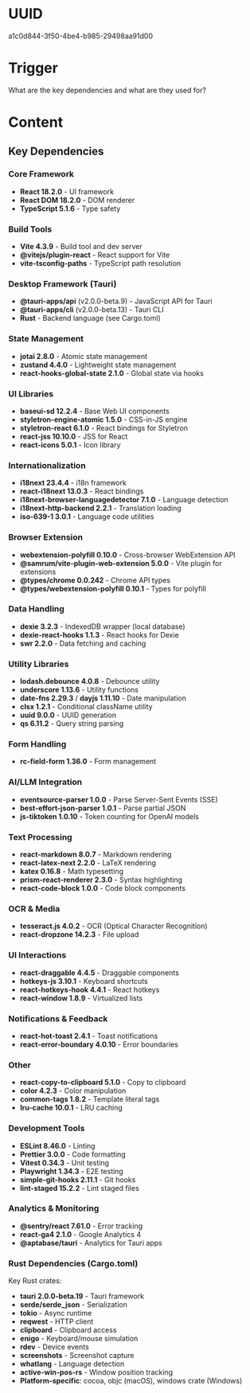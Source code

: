 # UUID
a1c0d844-3f50-4be4-b985-29498aa91d00

# Trigger
What are the key dependencies and what are they used for?

# Content
## Key Dependencies

### Core Framework
- **React 18.2.0** - UI framework
- **React DOM 18.2.0** - DOM renderer
- **TypeScript 5.1.6** - Type safety

### Build Tools
- **Vite 4.3.9** - Build tool and dev server
- **@vitejs/plugin-react** - React support for Vite
- **vite-tsconfig-paths** - TypeScript path resolution

### Desktop Framework (Tauri)
- **@tauri-apps/api** (v2.0.0-beta.9) - JavaScript API for Tauri
- **@tauri-apps/cli** (v2.0.0-beta.13) - Tauri CLI
- **Rust** - Backend language (see Cargo.toml)

### State Management
- **jotai 2.8.0** - Atomic state management
- **zustand 4.4.0** - Lightweight state management
- **react-hooks-global-state 2.1.0** - Global state via hooks

### UI Libraries
- **baseui-sd 12.2.4** - Base Web UI components
- **styletron-engine-atomic 1.5.0** - CSS-in-JS engine
- **styletron-react 6.1.0** - React bindings for Styletron
- **react-jss 10.10.0** - JSS for React
- **react-icons 5.0.1** - Icon library

### Internationalization
- **i18next 23.4.4** - i18n framework
- **react-i18next 13.0.3** - React bindings
- **i18next-browser-languagedetector 7.1.0** - Language detection
- **i18next-http-backend 2.2.1** - Translation loading
- **iso-639-1 3.0.1** - Language code utilities

### Browser Extension
- **webextension-polyfill 0.10.0** - Cross-browser WebExtension API
- **@samrum/vite-plugin-web-extension 5.0.0** - Vite plugin for extensions
- **@types/chrome 0.0.242** - Chrome API types
- **@types/webextension-polyfill 0.10.1** - Types for polyfill

### Data Handling
- **dexie 3.2.3** - IndexedDB wrapper (local database)
- **dexie-react-hooks 1.1.3** - React hooks for Dexie
- **swr 2.2.0** - Data fetching and caching

### Utility Libraries
- **lodash.debounce 4.0.8** - Debounce utility
- **underscore 1.13.6** - Utility functions
- **date-fns 2.29.3** / **dayjs 1.11.10** - Date manipulation
- **clsx 1.2.1** - Conditional className utility
- **uuid 9.0.0** - UUID generation
- **qs 6.11.2** - Query string parsing

### Form Handling
- **rc-field-form 1.36.0** - Form management

### AI/LLM Integration
- **eventsource-parser 1.0.0** - Parse Server-Sent Events (SSE)
- **best-effort-json-parser 1.0.1** - Parse partial JSON
- **js-tiktoken 1.0.10** - Token counting for OpenAI models

### Text Processing
- **react-markdown 8.0.7** - Markdown rendering
- **react-latex-next 2.2.0** - LaTeX rendering
- **katex 0.16.8** - Math typesetting
- **prism-react-renderer 2.3.0** - Syntax highlighting
- **react-code-block 1.0.0** - Code block components

### OCR & Media
- **tesseract.js 4.0.2** - OCR (Optical Character Recognition)
- **react-dropzone 14.2.3** - File upload

### UI Interactions
- **react-draggable 4.4.5** - Draggable components
- **hotkeys-js 3.10.1** - Keyboard shortcuts
- **react-hotkeys-hook 4.4.1** - React hotkeys
- **react-window 1.8.9** - Virtualized lists

### Notifications & Feedback
- **react-hot-toast 2.4.1** - Toast notifications
- **react-error-boundary 4.0.10** - Error boundaries

### Other
- **react-copy-to-clipboard 5.1.0** - Copy to clipboard
- **color 4.2.3** - Color manipulation
- **common-tags 1.8.2** - Template literal tags
- **lru-cache 10.0.1** - LRU caching

### Development Tools
- **ESLint 8.46.0** - Linting
- **Prettier 3.0.0** - Code formatting
- **Vitest 0.34.3** - Unit testing
- **Playwright 1.34.3** - E2E testing
- **simple-git-hooks 2.11.1** - Git hooks
- **lint-staged 15.2.2** - Lint staged files

### Analytics & Monitoring
- **@sentry/react 7.61.0** - Error tracking
- **react-ga4 2.1.0** - Google Analytics 4
- **@aptabase/tauri** - Analytics for Tauri apps

### Rust Dependencies (Cargo.toml)
Key Rust crates:
- **tauri 2.0.0-beta.19** - Tauri framework
- **serde/serde_json** - Serialization
- **tokio** - Async runtime
- **reqwest** - HTTP client
- **clipboard** - Clipboard access
- **enigo** - Keyboard/mouse simulation
- **rdev** - Device events
- **screenshots** - Screenshot capture
- **whatlang** - Language detection
- **active-win-pos-rs** - Window position tracking
- **Platform-specific**: cocoa, objc (macOS), windows crate (Windows)